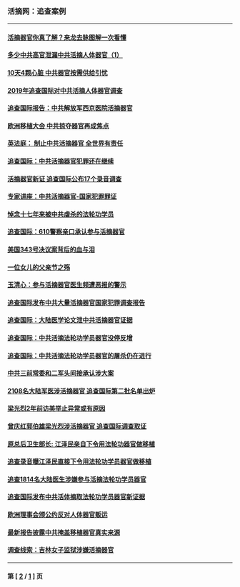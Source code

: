 ### 活摘网：追查案例
---
#### [活摘器官你真了解？来龙去脉图解一次看懂](../../pages/nf5880/n13013820.md?01110430) 
#### [多少中共高官泄漏中共活摘人体器官（1）](../../pages/nf5880/n12671234.md?01110430) 
#### [10天4颗心脏 中共器官按需供给引忧](../../pages/nf5880/n12326366.md?01110430) 
#### [2019年追查国际对中共活摘人体器官调查](../../pages/nf5880/n11917733.md?01110430) 
#### [追查国际报告：中共解放军西京医院活摘器官](../../pages/nf5880/n11838359.md?01110430) 
#### [欧洲移植大会 中共掠夺器官再成焦点](../../pages/nf5880/n11538883.md?01110430) 
#### [英法庭： 制止中共活摘器官 全世界有责任](../../pages/nf5880/n11330691.md?01110430) 
#### [追查国际：中共活摘器官犯罪还在继续](../../pages/nf5880/n11218301.md?01110430) 
#### [活摘器官新证 追查国际公布17个录音调查](../../pages/nf5880/n10897744.md?01110430) 
#### [专家讲座：中共活摘器官-国家犯罪罪证](../../pages/nf5880/n8828153.md?01110430) 
#### [悼念十七年来被中共虐杀的法轮功学员](../../pages/nf5880/n8124823.md?01110430) 
#### [追查国际：610警察亲口承认参与活摘器官](../../pages/nf5880/n8109067.md?01110430) 
#### [美国343号决议案背后的血与泪](../../pages/nf5880/n8020684.md?01110430) 
#### [一位女儿的父亲节之殇](../../pages/nf5880/n8014122.md?01110430) 
#### [玉清心：参与活摘器官医生频遭恶报的警示](../../pages/nf5880/n4637546.md?01110430) 
#### [追查国际发布中共大量活摘器官国家犯罪调查报告](../../pages/nf5880/n4613428.md?01110430) 
#### [追查国际：大陆医学论文泄中共活摘器官证据](../../pages/nf5880/n4608794.md?01110430) 
#### [追查国际：中共活摘法轮功学员器官没停反增](../../pages/nf5880/n4584075.md?01110430) 
#### [追查国际：中共活摘法轮功学员器官的屠杀仍在进行](../../pages/nf5880/n4299154.md?01110430) 
#### [中共三前常委和二军头间接承认涉大案](../../pages/nf5880/n4286244.md?01110430) 
#### [2108名大陆军医涉活摘器官 追查国际第二批名单出炉](../../pages/nf5880/n4284769.md?01110430) 
#### [梁光烈2年前访美举止异常或有原因](../../pages/nf5880/n4279686.md?01110430) 
#### [曾庆红郭伯雄梁光烈涉活摘器官 追查国际调查取证](../../pages/nf5880/n4278462.md?01110430) 
#### [原总后卫生部长: 江泽民亲自下令用法轮功器官做移植](../../pages/nf5880/n4263864.md?01110430) 
#### [追查录音曝江泽民直接下令用法轮功学员器官做移植](../../pages/nf5880/n4261268.md?01110430) 
#### [追查1814名大陆医生涉嫌参与活摘法轮功学员器官](../../pages/nf5880/n4259055.md?01110430) 
#### [追查国际发布中共活体摘取法轮功学员器官新证据](../../pages/nf5880/n4258255.md?01110430) 
#### [欧洲理事会颁公约反对人体器官贩运](../../pages/nf5880/n4206955.md?01110430) 
#### [最新报告披露中共掩盖移植器官真实来源](../../pages/nf5880/n4140084.md?01110430) 
#### [调查线索：吉林女子监狱涉嫌活摘器官](../../pages/nf5880/n4044366.md?01110430) 

---
#### 第 [ [2](./2.md?01110430) / [1](./1.md?01110430) ] 页
